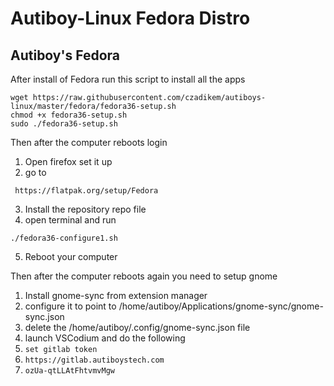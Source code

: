 # Autiboy-Linux Fedora Distro

## Autiboy's Fedora
After install of Fedora run this script to install all the apps
```
wget https://raw.githubusercontent.com/czadikem/autiboys-linux/master/fedora/fedora36-setup.sh
chmod +x fedora36-setup.sh
sudo ./fedora36-setup.sh
```
Then after the computer reboots login
1. Open firefox set it up
2. go to 

``` https://flatpak.org/setup/Fedora```

3. Install the repository repo file
4. open terminal and run

```./fedora36-configure1.sh```

5. Reboot your computer

Then after the computer reboots again you need to setup gnome
1. Install gnome-sync from extension manager
2. configure it to point to /home/autiboy/Applications/gnome-sync/gnome-sync.json
3. delete the /home/autiboy/.config/gnome-sync.json file
4. launch VSCodium and do the following
1. ```set gitlab token```
2. ```https://gitlab.autiboystech.com```
3. ```ozUa-qtLLAtFhtvmvMgw```
